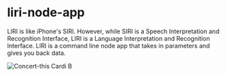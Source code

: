 # liri-node-app
LIRI is like iPhone's SIRI. However, while SIRI is a Speech Interpretation and Recognition Interface, LIRI is a Language Interpretation and Recognition Interface. LIRI is a command line node app that takes in parameters and gives you back data.

![Concert-this Cardi B](/Users/jmacbook/gt/liri-node-app/images/concert-this:cardi-b.png)
